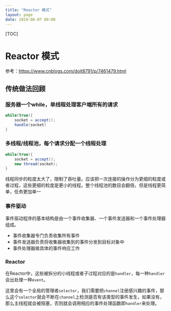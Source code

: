 ```yaml
---
title: "Reactor 模式"
layout: page
date: 2019-06-07 00:00
---
```


[TOC]

# Reactor 模式

参考：https://www.cnblogs.com/doit8791/p/7461479.html

## 传统做法回顾

### 服务器一个while，单线程处理客户端所有的请求

```java
while(true){
    socket = accept();
    handle(socket)
}
```

### 多线程/线程池，每个请求分配一个线程处理

```java
while(true){
    socket = accept();
    new thread(socket);
}
```

线程同步的粒度太大了，限制了吞吐量。应该把一次连接的操作分为更细的粒度或者过程，这些更细的粒度是更小的线程。整个线程池的数目会翻倍，但是线程更简单，任务更加单一

### 事件驱动

事件驱动程序的基本结构是由一个事件收集器、一个事件发送器和一个事件处理器组成。

* 事件收集器专门负责收集所有事件
* 事件发送器负责将收集器收集到的事件分发到目标对象中
* 事件处理器做具体的事件响应工作

### Reactor

在Reactor中，这些被拆分的小线程或者子过程对应的是`handler`，每一种`handler`会出处理一种`event`。

这里会有一个全局的管理者`selector`，我们需要把`channel`注册感兴趣的事件，那么这个`selector`就会不断在`channel`上检测是否有该类型的事件发生，如果没有，那么主线程就会被阻塞，否则就会调用相应的事件处理函数即`handler`来处理。


